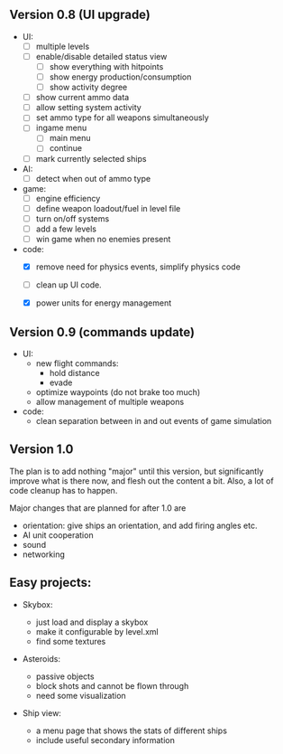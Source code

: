 ## Version 0.8 (UI upgrade)
  * UI:
    - [ ] multiple levels
    - [ ] enable/disable detailed status view
      - [ ] show everything with hitpoints
      - [ ] show energy production/consumption
      - [ ] show activity degree
    - [ ] show current ammo data
    - [ ] allow setting system activity
    - [ ] set ammo type for all weapons simultaneously
    - [ ] ingame menu
      + [ ] main menu
      + [ ] continue
    - [ ] mark currently selected ships
  * AI:
    - [ ] detect when out of ammo type
  * game:
    - [ ] engine efficiency
    - [ ] define weapon loadout/fuel in level file
    - [ ] turn on/off systems
    - [ ] add a few levels
    - [ ] win game when no enemies present
  * code:
    - [x] remove need for physics events, simplify physics code
    - [ ] clean up UI code. 
    - [x] power units for energy management


## Version 0.9 (commands update)
  * UI:
    - new flight commands:
      + hold distance
      + evade
    - optimize waypoints (do not brake too much)
    - allow management of multiple weapons
  * code:
    - clean separation between in and out events of game simulation
    

## Version 1.0
The plan is to add nothing "major" until this version, 
but significantly improve what is there now, and flesh out 
the content a bit. Also, a lot of code cleanup has to happen.

Major changes that are planned for after 1.0 are
 * orientation: give ships an orientation, and add firing 
    angles etc.
 * AI unit cooperation 
 * sound
 * networking


## Easy projects:
* Skybox:
  - just load and display a skybox
  - make it configurable by level.xml
  - find some textures
  
* Asteroids:
  - passive objects
  - block shots and cannot be flown through
  - need some visualization

* Ship view:
  - a menu page that shows the stats of different ships
  - include useful secondary information

